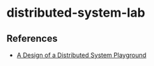 # distributed-system-lab

## References

- [A Design of a Distributed System Playground](https://windy-parent-de9.notion.site/A-Design-of-a-Distributed-System-Playground-162d38c7497c802882d6c55914c85450?pvs=4)
